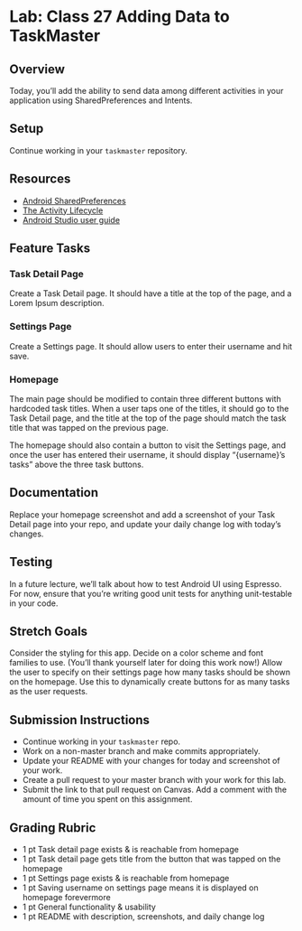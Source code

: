 # Lab: Class 27 Adding Data to TaskMaster

## Overview

Today, you’ll add the ability to send data among different activities in your application using SharedPreferences and Intents.

## Setup

Continue working in your `taskmaster` repository.

## Resources

* [Android SharedPreferences](https://developer.android.com/training/data-storage/shared-preferences)
* [The Activity Lifecycle](https://developer.android.com/guide/components/activities/activity-lifecycle)
* [Android Studio user guide](https://developer.android.com/studio/intro)

## Feature Tasks

### Task Detail Page

Create a Task Detail page. It should have a title at the top of the page, and a Lorem Ipsum description.

### Settings Page

Create a Settings page. It should allow users to enter their username and hit save.

### Homepage

The main page should be modified to contain three different buttons with hardcoded task titles.
When a user taps one of the titles, it should go to the Task Detail page, and the title at the top 
of the page should match the task title that was tapped on the previous page.

The homepage should also contain a button to visit the Settings page, and once the user has entered 
their username, it should display “{username}’s tasks” above the three task buttons.

## Documentation

Replace your homepage screenshot and add a screenshot of your Task Detail page into your repo, and update your daily change log with today’s changes.

## Testing

In a future lecture, we’ll talk about how to test Android UI using Espresso. For now, ensure that you’re writing good unit tests for anything unit-testable in your code.

## Stretch Goals

Consider the styling for this app. Decide on a color scheme and font families to use. (You’ll thank yourself later for doing this work now!)
Allow the user to specify on their settings page how many tasks should be shown on the homepage. Use this to dynamically create buttons for as many tasks as the user requests.

## Submission Instructions

* Continue working in your `taskmaster` repo.
* Work on a non-master branch and make commits appropriately.
* Update your README with your changes for today and screenshot of your work.
* Create a pull request to your master branch with your work for this lab.
* Submit the link to that pull request on Canvas. Add a comment with the amount of time you spent on this assignment.

## Grading Rubric

* 1 pt Task detail page exists & is reachable from homepage
* 1 pt Task detail page gets title from the button that was tapped on the homepage
* 1 pt Settings page exists & is reachable from homepage
* 1 pt Saving username on settings page means it is displayed on homepage forevermore
* 1 pt General functionality & usability
* 1 pt README with description, screenshots, and daily change log